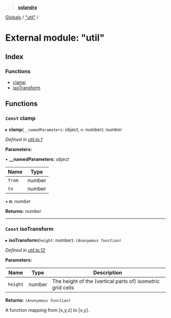 > **[solandra](../README.md)**

[Globals](../README.md) / ["util"](_util_.md) /

# External module: "util"

## Index

### Functions

* [clamp](_util_.md#const-clamp)
* [isoTransform](_util_.md#const-isotransform)

## Functions

### `Const` clamp

▸ **clamp**(`__namedParameters`: object, `n`: number): *number*

*Defined in [util.ts:1](https://github.com/jamesporter/solandra/blob/2971925/src/lib/util.ts#L1)*

**Parameters:**

▪ **__namedParameters**: *object*

Name | Type |
------ | ------ |
`from` | number |
`to` | number |

▪ **n**: *number*

**Returns:** *number*

___

### `Const` isoTransform

▸ **isoTransform**(`height`: number): *`(Anonymous function)`*

*Defined in [util.ts:12](https://github.com/jamesporter/solandra/blob/2971925/src/lib/util.ts#L12)*

**Parameters:**

Name | Type | Description |
------ | ------ | ------ |
`height` | number | The height of the (vertical parts of) isometric grid cells |

**Returns:** *`(Anonymous function)`*

A function mapping from [x,y,z] to [x,y].